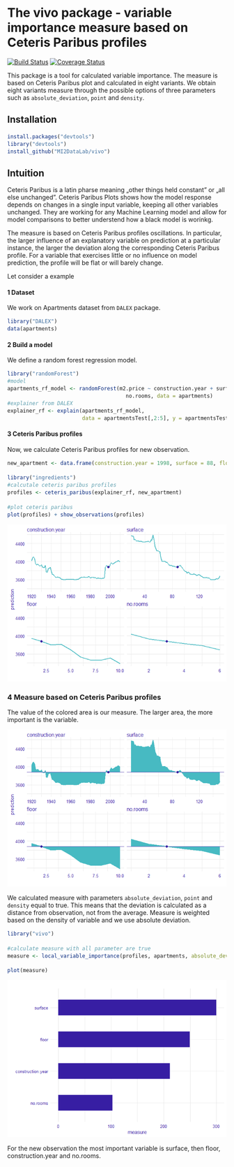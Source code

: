 
The vivo package - variable importance measure based on Ceteris Paribus profiles
==================================================================================================================

[![Build Status](https://travis-ci.org/MI2DataLab/vivo.svg?branch=master)](https://travis-ci.org/MI2DataLab/vivo/)
[![Coverage Status](https://codecov.io/gh/MI2DataLab/vivo/branch/master/graph/badge.svg)](https://codecov.io/gh/MI2DataLab/vivo)

This package is a tool for calculated variable importance. The measure is based on Ceteris Paribus plot and calculated in eight variants. We obtain eight variants measure through the possible options of three parameters such as `absolute_deviation`, `point` and `density`.

Installation
------------

``` r
install.packages("devtools")
library("devtools")
install_github("MI2DataLab/vivo")
```

Intuition
---------

Ceteris Paribus is a latin pharse meaning „other things held constant” or  „all else unchanged”. Ceteris Paribus Plots shows how the model response depends on changes in a single input variable, keeping all other variables unchanged. They are working for any Machine Learning model and allow for model comparisons to better understend how a black model is worinkg.

The measure is based on Ceteris Paribus profiles oscillations. In particular, the larger influence of an explanatory variable on prediction at a particular instance, the larger the deviation along the corresponding Ceteris Paribus profile. For a variable that exercises little or no influence on model prediction, the profile will be flat or will barely change. 


Let consider a example

#### 1 Dataset

We work on Apartments dataset from `DALEX` package.

```r
library("DALEX")
data(apartments)
```

#### 2 Build a model

We define a random forest regression model.

```r
library("randomForest")
#model
apartments_rf_model <- randomForest(m2.price ~ construction.year + surface + floor +
                                      no.rooms, data = apartments)
#explainer from DALEX
explainer_rf <- explain(apartments_rf_model,
                        data = apartmentsTest[,2:5], y = apartmentsTest$m2.price)
```

#### 3 Ceteris Paribus profiles

Now, we calculate Ceteris Paribus profiles for new observation.

```r
new_apartment <- data.frame(construction.year = 1998, surface = 88, floor = 2L, no.rooms = 3)

library("ingredients")
#calcutale ceteris paribus profiles
profiles <- ceteris_paribus(explainer_rf, new_apartment)

#plot ceteris paribus
plot(profiles) + show_observations(profiles)
```
![](README_files/figure-markdown_github/unnamed-chunk-3-1.png)

### 4 Measure based on Ceteris Paribus profiles

The value of the colored area is our measure. The larger area, the more important is the variable.



![](README_files/figure-markdown_github/unnamed-chunk-4-1.png)

We calculated measure with parameters `absolute_deviation`, `point` and `density` equal to true. This means that the deviation is calculated as a distance from observation, not from the average. Measure is weighted based on the density of variable and we use absolute deviation. 


```r
library("vivo")

#calculate measure with all parameter are true
measure <- local_variable_importance(profiles, apartments, absolute_deviation = TRUE, point = TRUE, density = TRUE)

plot(measure)
```

![](README_files/figure-markdown_github/unnamed-chunk-5-1.png)

For the new observation the most important variable is surface, then floor, construction.year and no.rooms.
